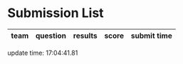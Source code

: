 # Submission List
team    | question  | results  | score | submit time
------|-----:|-----:| ----:|-----


update time: 17:04:41.81 
